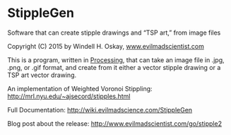# StippleGen
Software that can create stipple drawings and “TSP art,” from image files

Copyright (C) 2015 by Windell H. Oskay, www.evilmadscientist.com
 
 
This is a program, written in [Processing](https://www.processing.org), that can take an image file in .jpg, .png, or .gif format, and create from it either a vector stipple drawing or a TSP art vector drawing.

An implementation of Weighted Voronoi Stippling:
http://mrl.nyu.edu/~ajsecord/stipples.html



Full Documentation: http://wiki.evilmadscience.com/StippleGen

Blog post about the release: http://www.evilmadscientist.com/go/stipple2
 
